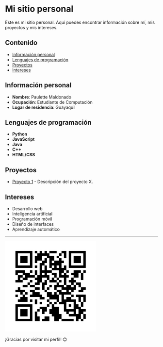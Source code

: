 # Mi sitio personal

Este es mi sitio personal. Aquí puedes encontrar información sobre mí, mis proyectos y mis intereses.

## Contenido
* [Información personal](#información-personal)
* [Lenguajes de programación](#lenguajes-de-programación)
* [Proyectos](#proyectos)
* [Intereses](#intereses)

## Información personal
* **Nombre**: Paulette Maldonado
* **Ocupación**: Estudiante de Computación
* **Lugar de residencia**: Guayaquil

## Lenguajes de programación
* **Python**
* **JavaScript**
* **Java**
* **C++**
* **HTML/CSS**

## Proyectos
* [Proyecto 1](https://github.com/tuusuario/proyecto1) - Descripción del proyecto X. 

## Intereses
* Desarrollo web
* Inteligencia artificial
* Programación móvil
* Diseño de interfaces
* Aprendizaje automático

---

![QR](frame.png)


¡Gracias por visitar mi perfil! 😊
